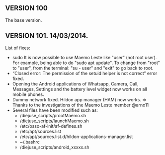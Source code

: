 ## VERSION 100
The base version.
## VERSION 101. 14/03/2014.
List of fixes:
- sudo
  It is now possible to use Maemo Leste like "user" (not root user). For example, being able to do "sudo apt update". To change from "root" to "user", from the terminal: "su - user" and "exit" to go back to root.
- “Closed error: The permission of the setuid helper is not correct” error fixed.
- Opening the Android applications of Whatsapp, Camera, Call, Messages, Settings and the battery level widget now works on all mobile phones.
- Dummy network fixed. Hildon app manager (HAM) now works.
  => Thanks to the investigations of the Maemo Leste member @arno11
- Several files have been modified such as:
  - /diejuse_scripts/prootMaemo.sh
  - /diejuse_scripts/launchMaemo.sh
  - /etc/osso-af-init/af-defines.sh
  - /etc/apt/sources.list
  - /etc/apt/sources.list.d/hildon-applications-manager.list
  - ~/.bashrc
  - /diejuse_scripts/android_xxxxx.sh
 

